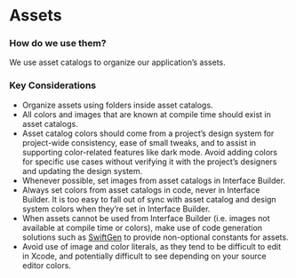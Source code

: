 # Assets
### How do we use them?
We use asset catalogs to organize our application’s assets.

### Key Considerations
* Organize assets using folders inside asset catalogs.
* All colors and images that are known at compile time should exist in asset catalogs. 
* Asset catalog colors should come from a project’s design system for project-wide consistency, ease of small tweaks, and to assist in supporting color-related features like dark mode. Avoid adding colors for specific use cases without verifying it with the project’s designers and updating the design system.
* Whenever possible, set images from asset catalogs in Interface Builder. 
* Always set colors from asset catalogs in code, never in Interface Builder. It is too easy to fall out of sync with asset catalog and design system colors when they’re set in Interface Builder.
* When assets cannot be used from Interface Builder (i.e. images not available at compile time or colors), make use of code generation solutions such as [SwiftGen](https://github.com/SwiftGen/SwiftGen#asset-catalog) to provide non-optional constants for assets.
* Avoid use of image and color literals, as they tend to be difficult to edit in Xcode, and potentially difficult to see depending on your source editor colors.
